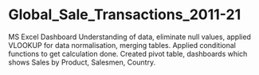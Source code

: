 # Global_Sale_Transactions_2011-21
MS Excel Dashboard
Understanding of data, eliminate null values, applied VLOOKUP for data normalisation, merging tables.
Applied conditional functions to get calculation done. 
Created pivot table, dashboards which shows Sales by Product, Salesmen, Country.
